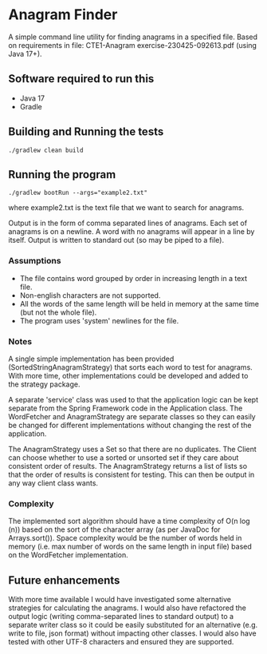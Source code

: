 # Anagram Finder
A simple command line utility for finding anagrams in a specified file.
Based on requirements in file: CTE1-Anagram exercise-230425-092613.pdf (using Java 17+).

## Software required to run this
* Java 17
* Gradle

## Building and Running the tests
```
./gradlew clean build
```

## Running the program
```
./gradlew bootRun --args="example2.txt" 
```
where example2.txt is the text file that we want to search for anagrams.

Output is in the form of comma separated lines of anagrams. Each set of anagrams is on a newline.
A word with no anagrams will appear in a line by itself. Output is written to standard out (so may be piped to a file).

### Assumptions
- The file contains word grouped by order in increasing length in a text file. 
- Non-english characters are not supported. 
- All the words of the same length will be held in memory at the same time (but not the whole file).
- The program uses 'system' newlines for the file. 

### Notes
A single simple implementation has been provided (SortedStringAnagramStrategy) that sorts each word to test for anagrams.
With more time, other implementations could be developed and added to the strategy package.

A separate 'service' class was used to that the application logic can be kept separate from the Spring Framework code in the Application class.
The WordFetcher and AnagramStrategy are separate classes so they can easily be changed for different implementations without changing the rest of the application. 

The AnagramStrategy uses a Set so that there are no duplicates. The Client can choose whether to use a sorted or unsorted set if they care about consistent order of results.
The AnagramStrategy returns a list of lists so that the order of results is consistent for testing. This can then be output in any way client class wants. 

### Complexity 
The implemented sort algorithm should have a time complexity of O(n log (n)) based on the sort of the character array (as per JavaDoc for Arrays.sort()).
Space complexity would be the number of words held in memory (i.e. max number of words on the same length in input file) based on the WordFetcher implementation. 

## Future enhancements
With more time available I would have investigated some alternative strategies for calculating the anagrams. 
I would also have refactored the output logic (writing comma-separated lines to standard output) to a separate writer class so it could 
be easily substituted for an alternative (e.g. write to file, json format) without impacting other classes.
I would also have tested with other UTF-8 characters and ensured they are supported.